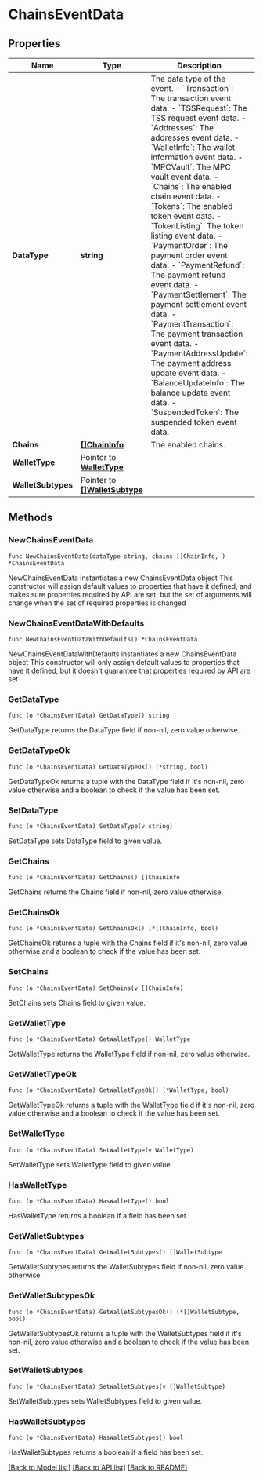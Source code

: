 # ChainsEventData

## Properties

Name | Type | Description | Notes
------------ | ------------- | ------------- | -------------
**DataType** | **string** |  The data type of the event. - &#x60;Transaction&#x60;: The transaction event data. - &#x60;TSSRequest&#x60;: The TSS request event data. - &#x60;Addresses&#x60;: The addresses event data. - &#x60;WalletInfo&#x60;: The wallet information event data. - &#x60;MPCVault&#x60;: The MPC vault event data. - &#x60;Chains&#x60;: The enabled chain event data. - &#x60;Tokens&#x60;: The enabled token event data. - &#x60;TokenListing&#x60;: The token listing event data.        - &#x60;PaymentOrder&#x60;: The payment order event data. - &#x60;PaymentRefund&#x60;: The payment refund event data. - &#x60;PaymentSettlement&#x60;: The payment settlement event data. - &#x60;PaymentTransaction&#x60;: The payment transaction event data. - &#x60;PaymentAddressUpdate&#x60;: The payment address update event data. - &#x60;BalanceUpdateInfo&#x60;: The balance update event data. - &#x60;SuspendedToken&#x60;: The suspended token event data. | 
**Chains** | [**[]ChainInfo**](ChainInfo.md) | The enabled chains. | 
**WalletType** | Pointer to [**WalletType**](WalletType.md) |  | [optional] 
**WalletSubtypes** | Pointer to [**[]WalletSubtype**](WalletSubtype.md) |  | [optional] 

## Methods

### NewChainsEventData

`func NewChainsEventData(dataType string, chains []ChainInfo, ) *ChainsEventData`

NewChainsEventData instantiates a new ChainsEventData object
This constructor will assign default values to properties that have it defined,
and makes sure properties required by API are set, but the set of arguments
will change when the set of required properties is changed

### NewChainsEventDataWithDefaults

`func NewChainsEventDataWithDefaults() *ChainsEventData`

NewChainsEventDataWithDefaults instantiates a new ChainsEventData object
This constructor will only assign default values to properties that have it defined,
but it doesn't guarantee that properties required by API are set

### GetDataType

`func (o *ChainsEventData) GetDataType() string`

GetDataType returns the DataType field if non-nil, zero value otherwise.

### GetDataTypeOk

`func (o *ChainsEventData) GetDataTypeOk() (*string, bool)`

GetDataTypeOk returns a tuple with the DataType field if it's non-nil, zero value otherwise
and a boolean to check if the value has been set.

### SetDataType

`func (o *ChainsEventData) SetDataType(v string)`

SetDataType sets DataType field to given value.


### GetChains

`func (o *ChainsEventData) GetChains() []ChainInfo`

GetChains returns the Chains field if non-nil, zero value otherwise.

### GetChainsOk

`func (o *ChainsEventData) GetChainsOk() (*[]ChainInfo, bool)`

GetChainsOk returns a tuple with the Chains field if it's non-nil, zero value otherwise
and a boolean to check if the value has been set.

### SetChains

`func (o *ChainsEventData) SetChains(v []ChainInfo)`

SetChains sets Chains field to given value.


### GetWalletType

`func (o *ChainsEventData) GetWalletType() WalletType`

GetWalletType returns the WalletType field if non-nil, zero value otherwise.

### GetWalletTypeOk

`func (o *ChainsEventData) GetWalletTypeOk() (*WalletType, bool)`

GetWalletTypeOk returns a tuple with the WalletType field if it's non-nil, zero value otherwise
and a boolean to check if the value has been set.

### SetWalletType

`func (o *ChainsEventData) SetWalletType(v WalletType)`

SetWalletType sets WalletType field to given value.

### HasWalletType

`func (o *ChainsEventData) HasWalletType() bool`

HasWalletType returns a boolean if a field has been set.

### GetWalletSubtypes

`func (o *ChainsEventData) GetWalletSubtypes() []WalletSubtype`

GetWalletSubtypes returns the WalletSubtypes field if non-nil, zero value otherwise.

### GetWalletSubtypesOk

`func (o *ChainsEventData) GetWalletSubtypesOk() (*[]WalletSubtype, bool)`

GetWalletSubtypesOk returns a tuple with the WalletSubtypes field if it's non-nil, zero value otherwise
and a boolean to check if the value has been set.

### SetWalletSubtypes

`func (o *ChainsEventData) SetWalletSubtypes(v []WalletSubtype)`

SetWalletSubtypes sets WalletSubtypes field to given value.

### HasWalletSubtypes

`func (o *ChainsEventData) HasWalletSubtypes() bool`

HasWalletSubtypes returns a boolean if a field has been set.


[[Back to Model list]](../README.md#documentation-for-models) [[Back to API list]](../README.md#documentation-for-api-endpoints) [[Back to README]](../README.md)


